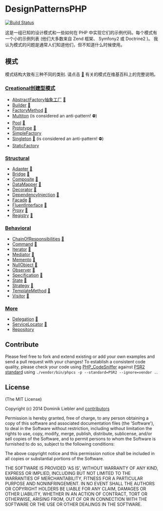# DesignPatternsPHP

[![Build Status](https://travis-ci.org/domnikl/DesignPatternsPHP.png?branch=master)](https://travis-ci.org/domnikl/DesignPatternsPHP)

这是一组已知的设计模式和一些如何在 PHP 中实现它们的示例代码。每个模式有一个小的示例列表 (他们大多数来自 Zend 框架、 Symfony2 或 Doctrine2 )。
我认为模式的问题是通常人们知道他们，但不知道什么时候使用。

## 模式

模式结构大致有三种不同的类别. 请点击 [:notebook:](http://en.wikipedia.org/wiki/Software_design_pattern) 有关的模式在维基百科上的完整说明。

### [Creational创建型模式](Creational)

* [AbstractFactory抽象工厂](Creational/AbstractFactory) [:notebook:](http://en.wikipedia.org/wiki/Abstract_factory_pattern)
* [Builder](Creational/Builder) [:notebook:](http://en.wikipedia.org/wiki/Builder_pattern)
* [FactoryMethod](Creational/FactoryMethod) [:notebook:](http://en.wikipedia.org/wiki/Factory_method_pattern)
* [Multiton](Creational/Multiton) (is considered an anti-pattern! :no_entry:)
* [Pool](Creational/Pool) [:notebook:](http://en.wikipedia.org/wiki/Object_pool_pattern)
* [Prototype](Creational/Prototype) [:notebook:](http://en.wikipedia.org/wiki/Prototype_pattern)
* [SimpleFactory](Creational/SimpleFactory)
* [Singleton](Creational/Singleton) [:notebook:](http://en.wikipedia.org/wiki/Singleton_pattern) (is considered an anti-pattern! :no_entry:)
* [StaticFactory](Creational/StaticFactory)

### [Structural](Structural)

* [Adapter](Structural/Adapter) [:notebook:](http://en.wikipedia.org/wiki/Adapter_pattern)
* [Bridge](Structural/Bridge) [:notebook:](http://en.wikipedia.org/wiki/Bridge_pattern)
* [Composite](Structural/Composite) [:notebook:](http://en.wikipedia.org/wiki/Composite_pattern)
* [DataMapper](Structural/DataMapper) [:notebook:](http://en.wikipedia.org/wiki/Data_mapper_pattern)
* [Decorator](Structural/Decorator) [:notebook:](http://en.wikipedia.org/wiki/Decorator_pattern)
* [DependencyInjection](Structural/DependencyInjection) [:notebook:](http://en.wikipedia.org/wiki/Dependency_injection)
* [Facade](Structural/Facade) [:notebook:](http://en.wikipedia.org/wiki/Facade_pattern)
* [FluentInterface](Structural/FluentInterface) [:notebook:](http://en.wikipedia.org/wiki/Fluent_interface)
* [Proxy](Structural/Proxy) [:notebook:](http://en.wikipedia.org/wiki/Proxy_pattern)
* [Registry](Structural/Registry) [:notebook:](http://en.wikipedia.org/wiki/Service_locator_pattern)

### [Behavioral](Behavioral)

* [ChainOfResponsibilities](Behavioral/ChainOfResponsibilities) [:notebook:](http://en.wikipedia.org/wiki/Chain_of_responsibility_pattern)
* [Command](Behavioral/Command) [:notebook:](http://en.wikipedia.org/wiki/Command_pattern)
* [Iterator](Behavioral/Iterator) [:notebook:](http://en.wikipedia.org/wiki/Iterator_pattern)
* [Mediator](Behavioral/Mediator) [:notebook:](http://en.wikipedia.org/wiki/Mediator_pattern)
* [Memento](Behavioral/Memento) [:notebook:](http://en.wikipedia.org/wiki/Memento_pattern)
* [NullObject](Behavioral/NullObject) [:notebook:](http://en.wikipedia.org/wiki/Null_Object_pattern)
* [Observer](Behavioral/Observer) [:notebook:](http://en.wikipedia.org/wiki/Observer_pattern)
* [Specification](Behavioral/Specification) [:notebook:](http://en.wikipedia.org/wiki/Specification_pattern)
* [State](Behavioral/State) [:notebook:](http://en.wikipedia.org/wiki/State_pattern)
* [Strategy](Behavioral/Strategy) [:notebook:](http://en.wikipedia.org/wiki/Strategy_pattern)
* [TemplateMethod](Behavioral/TemplateMethod) [:notebook:](http://en.wikipedia.org/wiki/Template_method_pattern)
* [Visitor](Behavioral/Visitor) [:notebook:](http://en.wikipedia.org/wiki/Visitor_pattern)

### [More](More)
* [Delegation](More/Delegation) [:notebook:](http://en.wikipedia.org/wiki/Delegation_pattern)
* [ServiceLocator](More/ServiceLocator) [:notebook:](http://en.wikipedia.org/wiki/Service_locator_pattern)
* [Repository](More/Repository)

## Contribute

Please feel free to fork and extend existing or add your own examples and send a pull request with your changes!
To establish a consistent code quality, please check your code using [PHP_CodeSniffer](https://github.com/squizlabs/PHP_CodeSniffer) against [PSR2 standard](https://github.com/php-fig/fig-standards/blob/master/accepted/PSR-2-coding-style-guide.md) using `./vendor/bin/phpcs -p --standard=PSR2 --ignore=vendor .`.

## License

(The MIT License)

Copyright (c) 2014 Dominik Liebler and [contributors](https://github.com/domnikl/DesignPatternsPHP/graphs/contributors)

Permission is hereby granted, free of charge, to any person obtaining
a copy of this software and associated documentation files (the
'Software'), to deal in the Software without restriction, including
without limitation the rights to use, copy, modify, merge, publish,
distribute, sublicense, and/or sell copies of the Software, and to
permit persons to whom the Software is furnished to do so, subject to
the following conditions:

The above copyright notice and this permission notice shall be
included in all copies or substantial portions of the Software.

THE SOFTWARE IS PROVIDED 'AS IS', WITHOUT WARRANTY OF ANY KIND,
EXPRESS OR IMPLIED, INCLUDING BUT NOT LIMITED TO THE WARRANTIES OF
MERCHANTABILITY, FITNESS FOR A PARTICULAR PURPOSE AND NONINFRINGEMENT.
IN NO EVENT SHALL THE AUTHORS OR COPYRIGHT HOLDERS BE LIABLE FOR ANY
CLAIM, DAMAGES OR OTHER LIABILITY, WHETHER IN AN ACTION OF CONTRACT,
TORT OR OTHERWISE, ARISING FROM, OUT OF OR IN CONNECTION WITH THE
SOFTWARE OR THE USE OR OTHER DEALINGS IN THE SOFTWARE.
